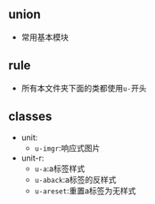 ## union
+ 常用基本模块

## rule
+ 所有本文件夹下面的类都使用```u-```开头

## classes
+ unit:
	+ ```u-imgr```:响应式图片
+ unit-r:
	+ ```u-a```:a标签样式
	+ ```u-aback```:a标签的反样式
	+ ```u-areset```:重置a标签为无样式